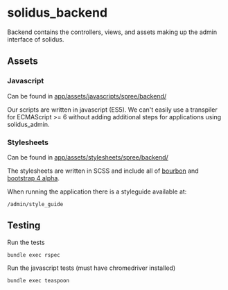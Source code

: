 # solidus\_backend

Backend contains the controllers, views, and assets making up the admin interface of solidus.

## Assets

### Javascript

Can be found in [app/assets/javascripts/spree/backend/](./app/assets/javascripts/spree/backend/)

Our scripts are written in javascript (ES5). We can't easily use a transpiler
for ECMAScript >= 6 without adding additional steps for applications using
solidus\_admin.

### Stylesheets

Can be found in [app/assets/stylesheets/spree/backend/](./app/assets/stylesheets/spree/backend/)

The stylesheets are written in SCSS and include all of [bourbon](http://bourbon.io/docs/) and [bootstrap 4 alpha](http://v4-alpha.getbootstrap.com/).

When running the application there is a styleguide available at:

```
/admin/style_guide
```

## Testing

Run the tests

    bundle exec rspec

Run the javascript tests (must have chromedriver installed)

    bundle exec teaspoon
